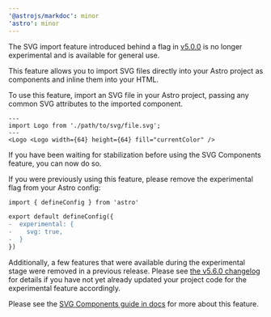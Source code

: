```yaml
---
'@astrojs/markdoc': minor
'astro': minor
---
```


The SVG import feature introduced behind a flag in [v5.0.0](https://github.com/withastro/astro/blob/main/packages/astro/CHANGELOG.md#500) is no longer experimental and is available for general use.

This feature allows you to import SVG files directly into your Astro project as components and inline them into your HTML.

To use this feature, import an SVG file in your Astro project, passing any common SVG attributes to the imported component.

```astro
---
import Logo from './path/to/svg/file.svg';
---
<Logo <Logo width={64} height={64} fill="currentColor" />
```

If you have been waiting for stabilization before using the SVG Components feature, you can now do so.

If you were previously using this feature, please remove the experimental flag from your Astro config:

```diff
import { defineConfig } from 'astro'

export default defineConfig({
-  experimental: {
-    svg: true,
-  }
})
```

Additionally, a few features that were available during the experimental stage were removed in a previous release. Please see [the v5.6.0 changelog](https://github.com/withastro/astro/blob/main/packages/astro/CHANGELOG.md#560) for details if you have not yet already updated your project code for the experimental feature accordingly.


Please see the [SVG Components guide in docs](https://docs.astro.build/en/guides/images/#svg-components) for more about this feature.

